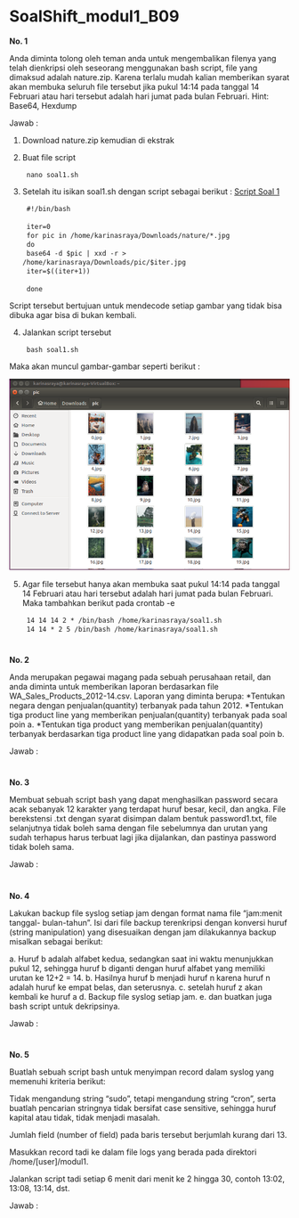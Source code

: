 # SoalShift_modul1_B09
<b> No. 1 </b>

Anda diminta tolong oleh teman anda untuk mengembalikan filenya yang telah dienkripsi oleh seseorang menggunakan bash script, file yang dimaksud adalah nature.zip. Karena terlalu mudah kalian memberikan syarat akan membuka seluruh file tersebut jika pukul 14:14 pada tanggal 14 Februari atau hari tersebut adalah hari jumat pada bulan Februari. Hint: Base64, Hexdump

Jawab :

1. Download nature.zip kemudian di ekstrak
2. Buat file script

        nano soal1.sh

3. Setelah itu isikan soal1.sh dengan script sebagai berikut : [Script Soal 1](/soal1.sh)
        
        #!/bin/bash

        iter=0
        for pic in /home/karinasraya/Downloads/nature/*.jpg
        do
        base64 -d $pic | xxd -r > /home/karinasraya/Downloads/pic/$iter.jpg
        iter=$((iter+1))

        done
        
Script tersebut bertujuan untuk mendecode setiap gambar yang tidak bisa dibuka agar bisa di bukan kembali.

4. Jalankan script tersebut

        bash soal1.sh
        
Maka akan muncul gambar-gambar seperti berikut :

![Gambar Soal 1](/Image/1.PNG)
        
5. Agar file tersebut hanya akan membuka saat pukul 14:14 pada tanggal 14 Februari atau hari tersebut adalah hari jumat pada bulan Februari. Maka tambahkan berikut pada crontab -e

        14 14 14 2 * /bin/bash /home/karinasraya/soal1.sh
        14 14 * 2 5 /bin/bash /home/karinasraya/soal1.sh
        
#
<b> No. 2 </b>

Anda merupakan pegawai magang pada sebuah perusahaan retail, dan anda diminta untuk memberikan laporan berdasarkan file WA_Sales_Products_2012-14.csv. Laporan yang diminta berupa: *Tentukan negara dengan penjualan(quantity) terbanyak pada tahun 2012. *Tentukan tiga product line yang memberikan penjualan(quantity) terbanyak pada soal poin a. *Tentukan tiga product yang memberikan penjualan(quantity) terbanyak berdasarkan tiga product line yang didapatkan pada soal poin b.

Jawab :

#
<b> No. 3 </b>

Membuat sebuah script bash yang dapat menghasilkan password secara acak sebanyak 12 karakter yang terdapat huruf besar, kecil, dan angka. File berekstensi .txt dengan syarat disimpan dalam bentuk password1.txt, file selanjutnya tidak boleh sama dengan file sebelumnya dan urutan yang sudah terhapus harus terbuat lagi jika dijalankan, dan pastinya password tidak boleh sama.

Jawab :

#
<b> No. 4 </b>

Lakukan backup file syslog setiap jam dengan format nama file “jam:menit tanggal- bulan-tahun”. Isi dari file backup terenkripsi dengan konversi huruf (string manipulation) yang disesuaikan dengan jam dilakukannya backup misalkan sebagai berikut:

a. Huruf b adalah alfabet kedua, sedangkan saat ini waktu menunjukkan pukul 12, sehingga huruf b diganti dengan huruf alfabet yang memiliki urutan ke 12+2 = 14. 
b. Hasilnya huruf b menjadi huruf n karena huruf n adalah huruf ke empat belas, dan seterusnya. 
c. setelah huruf z akan kembali ke huruf a d. Backup file syslog setiap jam. e. dan buatkan juga bash script untuk dekripsinya.

Jawab :

#
<b> No. 5 </b>

Buatlah sebuah script bash untuk menyimpan record dalam syslog yang memenuhi kriteria berikut:

Tidak mengandung string “sudo”, tetapi mengandung string “cron”, serta buatlah pencarian stringnya tidak bersifat case sensitive, sehingga huruf kapital atau tidak, tidak menjadi masalah.

Jumlah field (number of field) pada baris tersebut berjumlah kurang dari 13.

Masukkan record tadi ke dalam file logs yang berada pada direktori /home/[user]/modul1.

Jalankan script tadi setiap 6 menit dari menit ke 2 hingga 30, contoh 13:02, 13:08, 13:14, dst.

Jawab :
